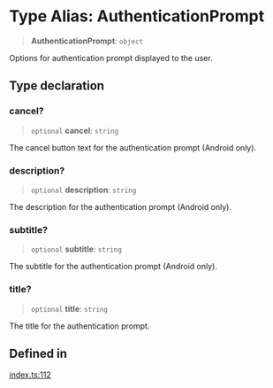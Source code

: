 # Type Alias: AuthenticationPrompt

> **AuthenticationPrompt**: `object`

Options for authentication prompt displayed to the user.

## Type declaration

### cancel?

> `optional` **cancel**: `string`

The cancel button text for the authentication prompt (Android only).

### description?

> `optional` **description**: `string`

The description for the authentication prompt (Android only).

### subtitle?

> `optional` **subtitle**: `string`

The subtitle for the authentication prompt (Android only).

### title?

> `optional` **title**: `string`

The title for the authentication prompt.

## Defined in

[index.ts:112](https://github.com/quangsuong/nts-react-native-keychain/blob/06824b340311076cce81e80bceb3c34da22ca810/src/index.ts#L112)
